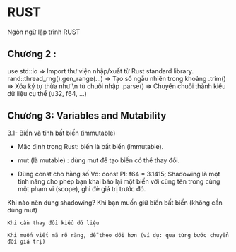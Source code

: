 #  RUST
Ngôn ngữ lập trình RUST

## Chương 2 : 
use std::io                       => Import thư viện nhập/xuất từ Rust standard library.
rand::thread_rng().gen_range(...) => Tạo số ngẫu nhiên trong khoảng
.trim()                           => Xóa ký tự thừa như \n từ chuỗi nhập
.parse()                          => Chuyển chuỗi thành kiểu dữ liệu cụ thể (u32, f64, ...)
## Chương 3: Variables and Mutability

3.1- Biến và tính bất biến (immutable)
- Mặc định trong Rust: biến là bất biến (immutable). 
- mut (là mutable) : dùng mut để tạo biến có thể thay đổi.

- Dùng const cho hằng số 
    Vd: const PI: f64 = 3.1415;
Shadowing là một tính năng cho phép bạn khai báo lại một biến với cùng tên trong cùng một phạm vi (scope), ghi đè giá trị trước đó.

Khi nào nên dùng shadowing?
    Khi bạn muốn giữ biến bất biến (không cần dùng mut)

    Khi cần thay đổi kiểu dữ liệu

    Khi muốn viết mã rõ ràng, dễ theo dõi hơn (ví dụ: qua từng bước chuyển đổi giá trị)